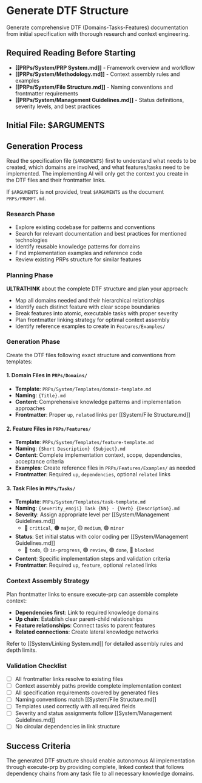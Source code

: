 # Generate DTF Structure

Generate comprehensive DTF (Domains-Tasks-Features) documentation from initial specification with thorough research and context engineering.

## Required Reading Before Starting

- **[[PRPs/System/PRP System.md]]** - Framework overview and workflow
- **[[PRPs/System/Methodology.md]]** - Context assembly rules and examples
- **[[PRPs/System/File Structure.md]]** - Naming conventions and frontmatter requirements
- **[[PRPs/System/Management Guidelines.md]]** - Status definitions, severity levels, and best practices

## Initial File: $ARGUMENTS

## Generation Process

Read the specification file (`$ARGUMENTS`) first to understand what needs to be created, which domains are involved, and what features/tasks need to be implemented. The implementing AI will only get the context you create in the DTF files and their frontmatter links.

If `$ARGUMENTS` is not provided, treat `$ARGUMENTS` as the document `PRPs/PROMPT.md`.

### Research Phase

- Explore existing codebase for patterns and conventions
- Search for relevant documentation and best practices for mentioned technologies  
- Identify reusable knowledge patterns for domains
- Find implementation examples and reference code
- Review existing PRPs structure for similar features

### Planning Phase

**ULTRATHINK** about the complete DTF structure and plan your approach:

- Map all domains needed and their hierarchical relationships
- Identify each distinct feature with clear scope boundaries
- Break features into atomic, executable tasks with proper severity
- Plan frontmatter linking strategy for optimal context assembly
- Identify reference examples to create in `Features/Examples/`

### Generation Phase

Create the DTF files following exact structure and conventions from templates:

#### 1. Domain Files in `PRPs/Domains/`

- **Template**: `PRPs/System/Templates/domain-template.md`
- **Naming**: `{Title}.md`
- **Content**: Comprehensive knowledge patterns and implementation approaches
- **Frontmatter**: Proper `up`, `related` links per [[System/File Structure.md]]

#### 2. Feature Files in `PRPs/Features/`

- **Template**: `PRPs/System/Templates/feature-template.md`  
- **Naming**: `{Short Description} {Subject}.md`
- **Content**: Complete implementation context, scope, dependencies, acceptance criteria
- **Examples**: Create reference files in `PRPs/Features/Examples/` as needed
- **Frontmatter**: Required `up`, `dependencies`, optional `related` links

#### 3. Task Files in `PRPs/Tasks/`

- **Template**: `PRPs/System/Templates/task-template.md`
- **Naming**: `{severity_emoji} Task {NN} - {Verb} {Description}.md`
- **Severity**: Assign appropriate level per [[System/Management Guidelines.md]]
  - 🔴 `critical`, 🟠 `major`, 🟡 `medium`, 🟢 `minor`
- **Status**: Set initial status with color coding per [[System/Management Guidelines.md]]
  - 🔵 `todo`, 🟡 `in-progress`, 🟣 `review`, 🟢 `done`, 🔴 `blocked`
- **Content**: Specific implementation steps and validation criteria
- **Frontmatter**: Required `up`, `feature`, optional `related` links

### Context Assembly Strategy

Plan frontmatter links to ensure execute-prp can assemble complete context:

- **Dependencies first**: Link to required knowledge domains
- **Up chain**: Establish clear parent-child relationships  
- **Feature relationships**: Connect tasks to parent features
- **Related connections**: Create lateral knowledge networks

Refer to [[System/Linking System.md]] for detailed assembly rules and depth limits.

### Validation Checklist

- [ ] All frontmatter links resolve to existing files
- [ ] Context assembly paths provide complete implementation context
- [ ] All specification requirements covered by generated files
- [ ] Naming conventions match [[System/File Structure.md]]
- [ ] Templates used correctly with all required fields
- [ ] Severity and status assignments follow [[System/Management Guidelines.md]]
- [ ] No circular dependencies in link structure

## Success Criteria

The generated DTF structure should enable autonomous AI implementation through execute-prp by providing complete, linked context that follows dependency chains from any task file to all necessary knowledge domains.
